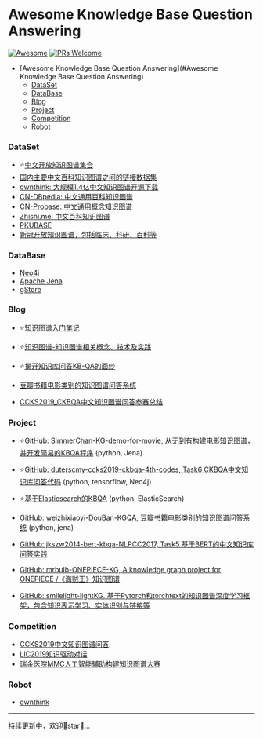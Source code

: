 # Awesome Knowledge Base Question Answering

[![Awesome](https://cdn.rawgit.com/sindresorhus/awesome/d7305f38d29fed78fa85652e3a63e154dd8e8829/media/badge.svg)](https://github.com/sindresorhus/awesome) [![PRs Welcome](https://img.shields.io/badge/PRs-welcome-brightgreen.svg?style=flat-square)](http://makeapullrequest.com)

- [Awesome Knowledge Base Question Answering](#Awesome Knowledge Base Question Answering)
  - [DataSet](#DataSet)
  - [DataBase](#DataBase)
  - [Blog](#Blog)
  - [Project](#Project)
  - [Competition](#Competition)
  - [Robot](#Robot)

### DataSet

+ :star:[中文开放知识图谱集合](http://openkg.cn/dataset)
+ [国内主要中文百科知识图谱之间的链接数据集](http://openkg.cn/dataset/links-encyclopedia)
+ [ownthink: 大规模1.4亿中文知识图谱开源下载](http://openkg.cn/dataset/ownthink-v2)
+ [CN-DBpedia: 中文通用百科知识图谱](http://openkg.cn/dataset/cndbpedia)
+ [CN-Probase: 中文通用概念知识图谱](http://openkg.cn/dataset/cnprobase)
+ [Zhishi.me: 中文百科知识图谱](http://openkg.cn/dataset/zhishi-me-dump)
+ [PKUBASE](https://github.com/pkumod/CKBQA)
+ [新冠开放知识图谱，包括临床、科研、百科等](http://openkg.cn/group/coronavirus)

### DataBase

+ [Neo4j](https://neo4j.com/)
+ [Apache Jena](https://jena.apache.org/)
+ [gStore](http://www.gstore-pku.com/pcsite/index.html)

### Blog

+ :star:[知识图谱入门笔记](https://zhuanlan.zhihu.com/c_211846834)
+ :star:[知识图谱-知识图谱相关概念、技术及实践](https://zhuanlan.zhihu.com/knowledgegraph)

+ :star:[揭开知识库问答KB-QA的面纱](https://zhuanlan.zhihu.com/p/27141786)
+ [豆瓣书籍电影类别的知识图谱问答系统](https://zhuanlan.zhihu.com/p/77594908)
+ [CCKS2019_CKBQA中文知识图谱问答参赛总结](http://www.zhuzongkui.top/2019/08/04/ccks2019_ckbqa/)

### Project

+ :star:[GitHub: SimmerChan-KG-demo-for-movie, 从无到有构建电影知识图谱，并开发简易的KBQA程序](https://github.com/SimmerChan/KG-demo-for-movie) (python, Jena)

+ :star:[GitHub: duterscmy-ccks2019-ckbqa-4th-codes, Task6 CKBQA中文知识库问答代码](https://github.com/duterscmy/ccks2019-ckbqa-4th-codes) (python, tensorflow, Neo4j)
+ :star:[基于Elasticsearch的KBQA](https://github.com/keyue123/poemElasticDemo) (python, ElasticSearch)

+ [GitHub: weizhixiaoyi-DouBan-KGQA, 豆瓣书籍电影类别的知识图谱问答系统](https://github.com/weizhixiaoyi/DouBan-KGQA) (python, jena)
+ [ GitHub: jkszw2014-bert-kbqa-NLPCC2017, Task5 基于BERT的中文知识库问答实践](https://github.com/jkszw2014/bert-kbqa-NLPCC2017)
+ [GitHub: mrbulb-ONEPIECE-KG, A knowledge graph project for ONEPIECE /《海贼王》知识图谱](https://github.com/mrbulb/ONEPIECE-KG)
+ [GitHub: smilelight-lightKG, 基于Pytorch和torchtext的知识图谱深度学习框架，包含知识表示学习、实体识别与链接等](https://github.com/smilelight/lightKG)

### Competition

+ [CCKS2019中文知识图谱问答](https://www.biendata.com/competition/ccks_2019_6/)
+ [LIC2019知识驱动对话](http://lic2019.ccf.org.cn/talk)
+ [瑞金医院MMC人工智能辅助构建知识图谱大赛](https://tianchi.aliyun.com/competition/entrance/231687/introduction)

### Robot

+ [ownthink](https://www.ownthink.com/robot.html)

---

持续更新中，欢迎👏star:star2:...
